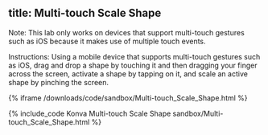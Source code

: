 title: Multi-touch Scale Shape
---

Note: This lab only works on devices that support multi-touch gestures such as iOS because it makes use of multiple touch events.

Instructions: Using a mobile device that supports multi-touch gestures such as iOS, drag and drop a shape by touching it and then dragging your finger across the screen, activate a shape by tapping on it, and scale an active shape by pinching the screen.

{% iframe /downloads/code/sandbox/Multi-touch_Scale_Shape.html %}

{% include_code Konva Multi-touch Scale Shape sandbox/Multi-touch_Scale_Shape.html %}